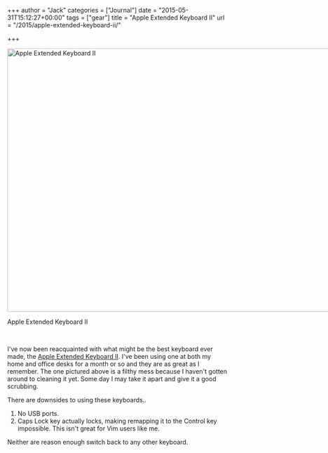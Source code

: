 +++
author = "Jack"
categories = ["Journal"]
date = "2015-05-31T15:12:27+00:00"
tags = ["gear"]
title = "Apple Extended Keyboard II"
url = "/2015/apple-extended-keyboard-ii/"

+++

<div id="attachment_4545" style="width: 810px" class="wp-caption alignnone">
  <a href="/img/2015/06/apple-extended-keyboard.jpg"><img class="size-full wp-image-4545" src="/img/2015/06/apple-extended-keyboard.jpg" alt="Apple Extended Keyboard II" width="800" height="600" srcset="/img/2015/06/apple-extended-keyboard.jpg 800w, /img/2015/06/apple-extended-keyboard-300x225.jpg 300w, /img/2015/06/apple-extended-keyboard-768x576.jpg 768w" sizes="(max-width: 800px) 100vw, 800px" /></a>
  
  <p class="wp-caption-text">
    Apple Extended Keyboard II
  </p>
</div>

&nbsp;

I've now been reacquainted with what might be the best keyboard ever made, the [Apple Extended Keyboard II][1]. I've been using one at both my home and office desks for a month or so and they are as great as I remember. The one pictured above is a filthy mess because I haven't gotten around to cleaning it yet. Some day I may take it apart and give it a good scrubbing.

There are downsides to using these keyboards..

  1. No USB ports.
  2. Caps Lock key actually locks, making remapping it to the Control key impossible. This isn't great for Vim users like me.

Neither are reason enough switch back to any other keyboard.

 [1]: http://en.wikipedia.org/wiki/Apple_Extended_Keyboard